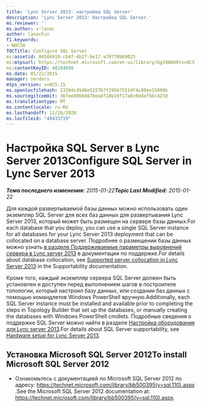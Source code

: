 ```yaml
---
title: 'Lync Server 2013: настройка SQL Server'
description: 'Lync Server 2013: Настройка SQL Server.'
ms.reviewer: ''
ms.author: v-lanac
author: lanachin
f1.keywords:
- NOCSH
TOCTitle: Configure SQL Server
ms:assetid: 84504918-cb4f-4b2f-be17-a70770b69025
ms:mtpsurl: https://technet.microsoft.com/en-us/library/Gg398669(v=OCS.15)
ms:contentKeyID: 48184699
ms.date: 01/22/2015
manager: serdars
mtps_version: v=OCS.15
ms.openlocfilehash: 2330dc4548e5157b7f29567551df4c89ee15998b
ms.sourcegitcommit: 36fee89bb887bea4f18b19f17a8c69daf5bc423d
ms.translationtype: MT
ms.contentlocale: ru-RU
ms.lasthandoff: 11/26/2020
ms.locfileid: "49433719"
---
```

# <a name="configure-sql-server-in-lync-server-2013"></a><span data-ttu-id="50a0d-103">Настройка SQL Server в Lync Server 2013</span><span class="sxs-lookup"><span data-stu-id="50a0d-103">Configure SQL Server in Lync Server 2013</span></span>

<div data-xmlns="http://www.w3.org/1999/xhtml">

<div class="topic" data-xmlns="http://www.w3.org/1999/xhtml" data-msxsl="urn:schemas-microsoft-com:xslt" data-cs="https://msdn.microsoft.com/">

<div data-asp="https://msdn2.microsoft.com/asp">



</div>

<div id="mainSection">

<div id="mainBody"><span data-ttu-id="50a0d-104">

<span> </span></span><span class="sxs-lookup"><span data-stu-id="50a0d-104">

<span> </span></span></span>

<span data-ttu-id="50a0d-105">_**Тема последнего изменения:** 2015-01-22_</span><span class="sxs-lookup"><span data-stu-id="50a0d-105">_**Topic Last Modified:** 2015-01-22_</span></span>

<span data-ttu-id="50a0d-106">Для каждой развертываемой базы данных можно использовать один экземпляр SQL Server для всех баз данных для развертывания Lync Server 2013, который может быть размещен на сервере базы данных.</span><span class="sxs-lookup"><span data-stu-id="50a0d-106">For each database that you deploy, you can use a single SQL Server instance for all databases for your Lync Server 2013 deployment that can be collocated on a database server.</span></span> <span data-ttu-id="50a0d-107">Подробнее о размещении базы данных можно узнать [в разделе Поддерживаемые параметры выровнений сервера в Lync server 2013](lync-server-2013-supported-server-collocation.md) в документации по поддержке.</span><span class="sxs-lookup"><span data-stu-id="50a0d-107">For details about database collocation, see [Supported server collocation in Lync Server 2013](lync-server-2013-supported-server-collocation.md) in the Supportability documentation.</span></span>

<span data-ttu-id="50a0d-108">Кроме того, каждый экземпляр сервера SQL Server должен быть установлен и доступен перед выполнением шагов в построителе топологии, который настроил базу данных, или создании баз данных с помощью командлетов Windows PowerShell вручную.</span><span class="sxs-lookup"><span data-stu-id="50a0d-108">Additionally, each SQL Server instance must be installed and available prior to completing the steps in Topology Builder that set up the databases, or manually creating the databases with Windows PowerShell cmdlets.</span></span> <span data-ttu-id="50a0d-109">Подробные сведения о поддержке SQL Server можно найти в разделе [Настройка оборудования для Lync server 2013](lync-server-2013-hardware-setup.md).</span><span class="sxs-lookup"><span data-stu-id="50a0d-109">For details about SQL Server supportability, see [Hardware setup for Lync Server 2013](lync-server-2013-hardware-setup.md).</span></span>

<div>

## <a name="to-install-microsoft-sql-server-2012"></a><span data-ttu-id="50a0d-110">Установка Microsoft SQL Server 2012</span><span class="sxs-lookup"><span data-stu-id="50a0d-110">To install Microsoft SQL Server 2012</span></span>

  - <span data-ttu-id="50a0d-111">Ознакомьтесь с документацией по Microsoft SQL Server 2012 по адресу: <https://technet.microsoft.com/library/bb500395(v=sql.110).aspx> .</span><span class="sxs-lookup"><span data-stu-id="50a0d-111">See the Microsoft SQL Server 2012 documentation at: <https://technet.microsoft.com/library/bb500395(v=sql.110).aspx>.</span></span>

<span data-ttu-id="50a0d-112"></div>

</div>

<span> </span>

</div>

</div>

</span><span class="sxs-lookup"><span data-stu-id="50a0d-112"></div>

</div>

<span> </span>

</div>

</div>

</span></span></div>

